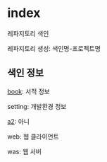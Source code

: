 # index
레파지토리 색인

레파지토리 생성: 색인명-프로젝트명

## 색인 정보

[book](book.md): 서적 정보

setting: 개발환경 정보

[a2](https://github.com/khs-note/index/blob/master/a2.md): 아니

web: 웹 클라이언트

was: 웹 서버
